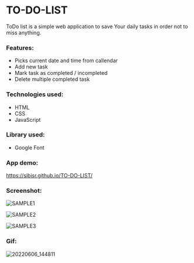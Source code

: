 # TO-DO-LIST
ToDo list is a simple web application to save Your daily tasks in order not to miss anything.

### Features:
* Picks current date and time from callendar
* Add new task
* Mark task as completed / incompleted
* Delete multiple completed task

### Technologies used:
* HTML
* CSS
* JavaScript

### Library used:
* Google Font

### App demo:
 https://sibisr.github.io/TO-DO-LIST/
 
### Screenshot:
![SAMPLE1](https://user-images.githubusercontent.com/84224170/172087973-285b905b-115d-472d-a8bb-db3da76f927f.jpg)

![SAMPLE2](https://user-images.githubusercontent.com/84224170/172088008-f5cc45dc-8bb3-4209-b545-77c4588954f9.jpg)

![SAMPLE3](https://user-images.githubusercontent.com/84224170/172087992-51a4bfc3-05e4-408a-a865-c787d3ecec7d.jpg)

### Gif:


![20220606_144811](https://user-images.githubusercontent.com/84224170/172133552-b7cbff90-36ec-4486-a1cb-abfd44420572.gif)
